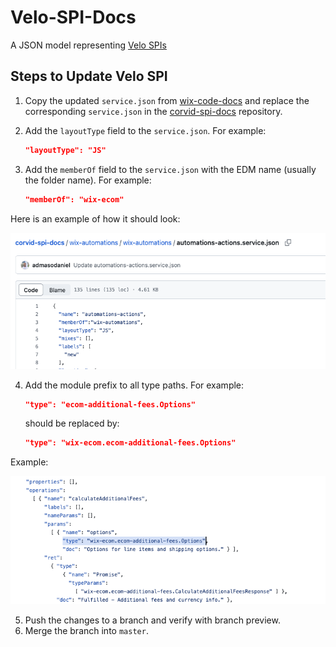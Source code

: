 # Velo-SPI-Docs
A JSON model representing [Velo SPIs](https://wix.com/velo/reference/spis)

## Steps to Update Velo SPI

1. Copy the updated `service.json` from [wix-code-docs](https://github.com/wix-incubator/wix-code-docs) and replace the corresponding `service.json` in the [corvid-spi-docs](https://github.com/wix-incubator/corvid-spi-docs) repository.
2. Add the `layoutType` field to the `service.json`. For example:
   ```json
   "layoutType": "JS"
   ```
3. Add the `memberOf` field to the `service.json` with the EDM name (usually the folder name). For example:
   
   ```json
   "memberOf": "wix-ecom"
   ```

Here is an example of how it should look:

![ecom-additional-fees service.json example](./image.png)

4. Add the module prefix to all type paths. For example:
   
   ```json
   "type": "ecom-additional-fees.Options"
   ```
   should be replaced by:
   ```json
   "type": "wix-ecom.ecom-additional-fees.Options"
   ```

Example:

![alt text](./image-1.png)

5. Push the changes to a branch and verify with branch preview.
6. Merge the branch into `master`.


